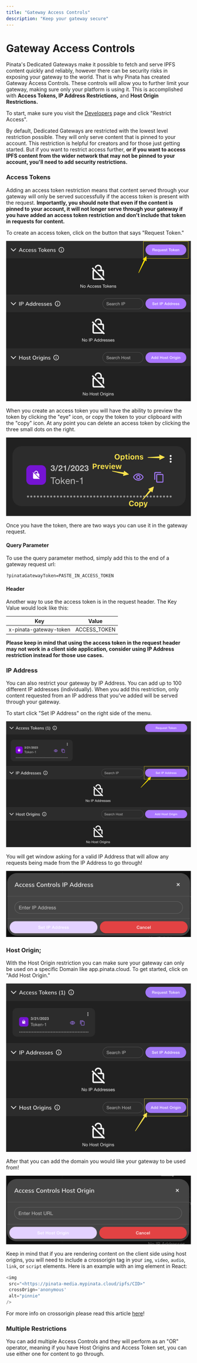 ```yaml
---
title: "Gateway Access Controls"
description: "Keep your gateway secure"
---
```

# Gateway Access Controls

Pinata's Dedicated Gateways make it possible to fetch and serve IPFS content quickly and reliably, however there can be security risks in exposing your gateway to the world. That is why Pinata has created Gateway Access Controls. These controls will allow you to further limit your gateway, making sure only your platform is using it. This is accomplished with **Access Tokens, IP Address Restrictions,** and **Host Origin Restrictions.**&#x20;

To start, make sure you visit the [Developers](https://app.pinata.cloud/developers/) page and click "Restrict Access".

By default, Dedicated Gateways are restricted with the lowest level restriction possible. They will only serve content that is pinned to your account. This restriction is helpful for creators and for those just getting started. But if you want to restrict access further, **or if you want to access IPFS content from the wider network that may not be pinned to your account, you'll need to add security restrictions.**&#x20;

### Access Tokens

Adding an access token restriction means that content served through your gateway will only be served successfully if the access token is present with the request. **Importantly, you should note that even if the content is pinned to your account, it will not longer serve through your gateway if you have added an access token restriction and don't include that token in requests for content.**&#x20;

To create an access token, click on the button that says "Request Token."

![request token](../../../assets/request-token.webp)

When you create an access token you will have the ability to preview the token by clicking the "eye" icon, or copy the token to your clipboard with the "copy" icon. At any point you can delete an access token by clicking the three small dots on the right.

![token options](../../../assets/token-options.png)

Once you have the token, there are two ways you can use it in the gateway request.&#x20;

#### Query Parameter

To use the query parameter method, simply add this to the end of a gateway request url:

```
?pinataGatewayToken=PASTE_IN_ACCESS_TOKEN
```

#### Header

Another way to use the access token is in the request header. The Key Value would look like this:

| Key                    | Value         |
| ---------------------- | ------------- |
| x-pinata-gateway-token | ACCESS\_TOKEN |

**Please keep in mind that using the access token in the request header may not work in a client side application, consider using IP Address restriction instead for those use cases.**

### IP Address

You can also restrict your gateway by IP Address. You can add up to 100 different IP addresses (individually). When you add this restriction, only content requested from an IP address that you've added will be served through your gateway.&#x20;

To start click "Set IP Address" on the right side of the menu.

![set ip address](../../../assets/set-ip-address.webp)

You will get window asking for a valid IP Address that will allow any requests being made from the IP Address to go through!

![enter ip address](../../../assets/enter-ip-address.webp)

### Host Origin;

With the Host Origin restriction you can make sure your gateway can only be used on a specific Domain like app.pinata.cloud. To get started, click on "Add Host Origin."

![add host origin](../../../assets/add-host-origin.png)

After that you can add the domain you would like your gateway to be used from!

![enter host origin](../../../assets/enter-host-origin.webp)

Keep in mind that if you are rendering content on the client side using host origins, you will need to include a crossorigin tag in your `img`, `video`, `audio`, `link`, or `script` elements. Here is an example with an img element in React:

```javascript
<img
 src="<https://pinata-media.mypinata.cloud/ipfs/CID>"
 crossOrign='anonymous'
 alt="pinnie"
/>
```

For more info on crossorigin please read this article [here](https://developer.mozilla.org/en-US/docs/Web/HTML/Attributes/crossorigin)!

### Multiple Restrictions

You can add multiple Access Controls and they will perform as an "OR" operator, meaning if you have Host Origins and Access Token set, you can use either one for content to go through.&#x20;
